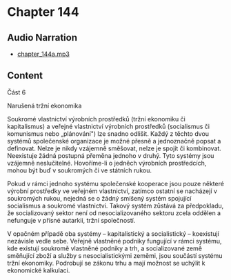 # Chapter 144

## Audio Narration

- [chapter_144a.mp3](../5-audio-chunks-espeak/chapter_144a.mp3)

## Content

<!-- Source: ESPEAK_AUDIO-chapter_144a-OPTIMIZED.md -->

Část 6

Narušená tržní ekonomika

Soukromé vlastnictví výrobních prostředků (tržní ekonomiku či kapitalismus) a veřejné vlastnictví výrobních prostředků (socialismus či komunismus nebo „plánování") lze snadno odlišit. Každý z těchto dvou systémů společenské organizace je možné přesně a jednoznačně popsat a definovat. Nelze je nikdy vzájemně směšovat, nelze je spojit či kombinovat. Neexistuje žádná postupná přeměna jednoho v druhý. Tyto systémy jsou vzájemně neslučitelné. Hovoříme-li o jedněch výrobních prostředcích, mohou být buď v soukromých či ve státních rukou.

Pokud v rámci jednoho systému společenské kooperace jsou pouze některé výrobní prostředky ve veřejném vlastnictví, zatímco ostatní se nacházejí v soukromých rukou, nejedná se o žádný smíšený systém spojující socialismus a soukromé vlastnictví. Takový systém zůstává za předpokladu, že socializovaný sektor není od nesocializovaného sektoru zcela oddělen a nefunguje v přísné autarkii, tržní společností.

V opačném případě oba systémy – kapitalistický a socialistický – koexistují nezávisle vedle sebe. Veřejně vlastněné podniky fungující v rámci systému, kde existují soukromě vlastněné podniky a trh, a socializované země směňující zboží a služby s nesocialistickými zeměmi, jsou součástí systému tržní ekonomiky. Podrobují se zákonu trhu a mají možnost se uchýlit k ekonomické kalkulaci.


